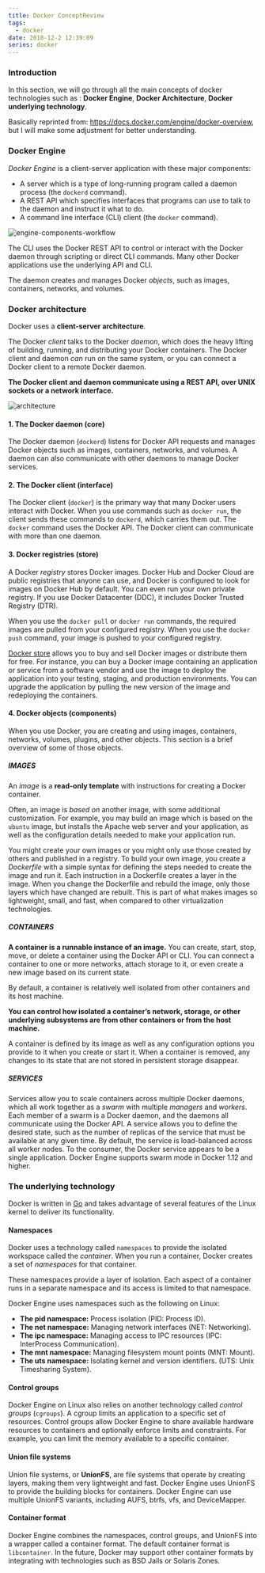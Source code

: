 ```yaml
---
title: Docker ConceptReview
tags:
  - docker
date: 2018-12-2 12:39:09
series: docker
---
```


### Introduction

In this section, we will go through all the main concepts of docker technologies such as : **Docker Engine**, **Docker Architecture**, **Docker underlying technology**.

Basically reprinted from: https://docs.docker.com/engine/docker-overview, but I will make some adjustment for better understanding.

### Docker Engine

_Docker Engine_ is a client-server application with these major components:

- A server which is a type of long-running program called a daemon process (the `dockerd` command).
- A REST API which specifies interfaces that programs can use to talk to the daemon and instruct it what to do.
- A command line interface (CLI) client (the `docker` command).

![engine-components-workflow](https://docs.docker.com/engine/images/engine-components-flow.png)

The CLI uses the Docker REST API to control or interact with the Docker daemon through scripting or direct CLI commands. Many other Docker applications use the underlying API and CLI.

The daemon creates and manages Docker _objects_, such as images, containers, networks, and volumes.

### Docker architecture

Docker uses a **client-server architecture**.

The Docker _client_ talks to the Docker _daemon_, which does the heavy lifting of building, running, and distributing your Docker containers. The Docker client and daemon _can_ run on the same system, or you can connect a Docker client to a remote Docker daemon.

**The Docker client and daemon communicate using a REST API, over UNIX sockets or a network interface.**

![architecture](https://docs.docker.com/engine/images/architecture.svg)

#### 1. The Docker daemon (core)

The Docker daemon (`dockerd`) listens for Docker API requests and manages Docker objects such as images, containers, networks, and volumes. A daemon can also communicate with other daemons to manage Docker services.

#### 2. The Docker client (interface)

The Docker client (`docker`) is the primary way that many Docker users interact with Docker. When you use commands such as `docker run`, the client sends these commands to `dockerd`, which carries them out. The `docker` command uses the Docker API. The Docker client can communicate with more than one daemon.

#### 3. Docker registries (store)

A Docker _registry_ stores Docker images. Docker Hub and Docker Cloud are public registries that anyone can use, and Docker is configured to look for images on Docker Hub by default. You can even run your own private registry. If you use Docker Datacenter (DDC), it includes Docker Trusted Registry (DTR).

When you use the `docker pull` or `docker run` commands, the required images are pulled from your configured registry. When you use the `docker push` command, your image is pushed to your configured registry.

[Docker store](http://store.docker.com/) allows you to buy and sell Docker images or distribute them for free. For instance, you can buy a Docker image containing an application or service from a software vendor and use the image to deploy the application into your testing, staging, and production environments. You can upgrade the application by pulling the new version of the image and redeploying the containers.

#### 4. Docker objects (components)

When you use Docker, you are creating and using images, containers, networks, volumes, plugins, and other objects. This section is a brief overview of some of those objects.

##### IMAGES

An _image_ is a **read-only template** with instructions for creating a Docker container.

Often, an image is _based on_ another image, with some additional customization. For example, you may build an image which is based on the `ubuntu` image, but installs the Apache web server and your application, as well as the configuration details needed to make your application run.

You might create your own images or you might only use those created by others and published in a registry. To build your own image, you create a _Dockerfile_ with a simple syntax for defining the steps needed to create the image and run it. Each instruction in a Dockerfile creates a layer in the image. When you change the Dockerfile and rebuild the image, only those layers which have changed are rebuilt. This is part of what makes images so lightweight, small, and fast, when compared to other virtualization technologies.

##### CONTAINERS

**A container is a runnable instance of an image.** You can create, start, stop, move, or delete a container using the Docker API or CLI. You can connect a container to one or more networks, attach storage to it, or even create a new image based on its current state.

By default, a container is relatively well isolated from other containers and its host machine.

**You can control how isolated a container’s network, storage, or other underlying subsystems are from other containers or from the host machine.**

A container is defined by its image as well as any configuration options you provide to it when you create or start it. When a container is removed, any changes to its state that are not stored in persistent storage disappear.

##### SERVICES

Services allow you to scale containers across multiple Docker daemons, which all work together as a _swarm_ with multiple _managers_ and _workers_. Each member of a swarm is a Docker daemon, and the daemons all communicate using the Docker API. A service allows you to define the desired state, such as the number of replicas of the service that must be available at any given time. By default, the service is load-balanced across all worker nodes. To the consumer, the Docker service appears to be a single application. Docker Engine supports swarm mode in Docker 1.12 and higher.

### The underlying technology

Docker is written in [Go](https://golang.org/) and takes advantage of several features of the Linux kernel to deliver its functionality.

#### Namespaces

Docker uses a technology called `namespaces` to provide the isolated workspace called the _container_. When you run a container, Docker creates a set of _namespaces_ for that container.

These namespaces provide a layer of isolation. Each aspect of a container runs in a separate namespace and its access is limited to that namespace.

Docker Engine uses namespaces such as the following on Linux:

- **The pid namespace:** Process isolation (PID: Process ID).
- **The net namespace:** Managing network interfaces (NET: Networking).
- **The ipc namespace:** Managing access to IPC resources (IPC: InterProcess Communication).
- **The mnt namespace:** Managing filesystem mount points (MNT: Mount).
- **The uts namespace:** Isolating kernel and version identifiers. (UTS: Unix Timesharing System).

#### Control groups

Docker Engine on Linux also relies on another technology called _control groups_ (`cgroups`). A cgroup limits an application to a specific set of resources. Control groups allow Docker Engine to share available hardware resources to containers and optionally enforce limits and constraints. For example, you can limit the memory available to a specific container.

#### Union file systems

Union file systems, or **UnionFS**, are file systems that operate by creating layers, making them very lightweight and fast. Docker Engine uses UnionFS to provide the building blocks for containers. Docker Engine can use multiple UnionFS variants, including AUFS, btrfs, vfs, and DeviceMapper.

#### Container format

Docker Engine combines the namespaces, control groups, and UnionFS into a wrapper called a container format. The default container format is `libcontainer`. In the future, Docker may support other container formats by integrating with technologies such as BSD Jails or Solaris Zones.
